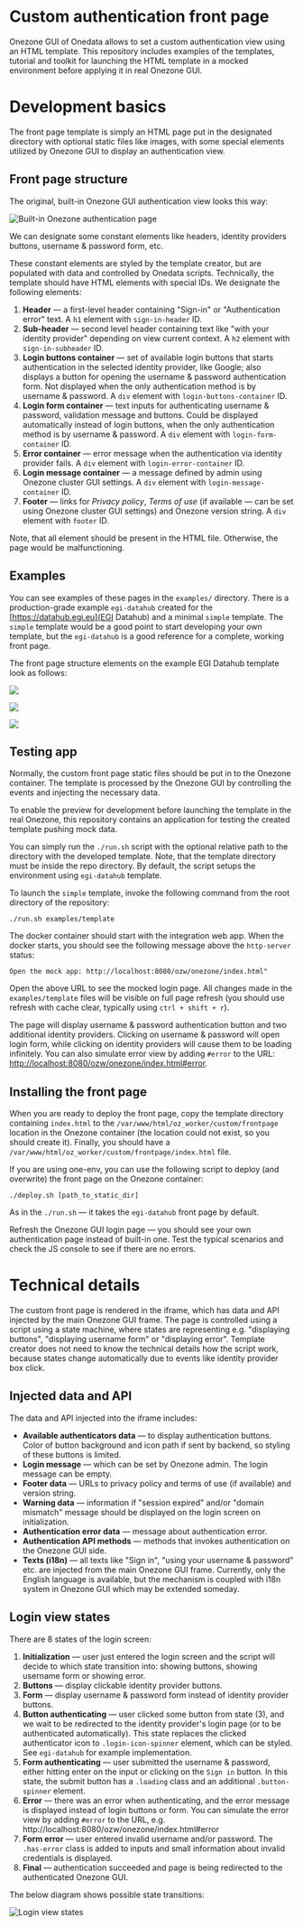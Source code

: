 # Custom authentication front page

Onezone GUI of Onedata allows to set a custom authentication view using an HTML template. This repository includes examples of the templates, tutorial and toolkit for launching the HTML template in a mocked environment before applying it in real Onezone GUI.

# Development basics

The front page template is simply an HTML page put in the designated directory with optional static files like images, with some special elements utilized by Onezone GUI to display an authentication view.

## Front page structure

The original, built-in Onezone GUI authentication view looks this way:

![Built-in Onezone authentication page](docs/original-buttons.png)

We can designate some constant elements like headers, identity providers buttons, username & password form, etc.

These constant elements are styled by the template creator, but are populated with data and controlled by Onedata scripts. Technically, the template should have HTML elements with special IDs. We designate the following elements:

1. **Header** — a first-level header containing "Sign-in" or "Authentication error" text. A `h1` element with `sign-in-header` ID.
2. **Sub-header** — second level header containing text like "with your identity provider" depending on view current context. A `h2` element with `sign-in-subheader` ID.
3. **Login buttons container** — set of available login buttons that starts authentication in the selected identity provider, like Google; also displays a button for opening the username & password authentication form. Not displayed when the only authentication method is by username & password. A `div` element with `login-buttons-container` ID.
4. **Login form container** — text inputs for authenticating username & password, validation message and buttons. Could be displayed automatically instead of login buttons, when the only authentication method is by username & password. A `div` element with `login-form-container` ID.
5. **Error container** — error message when the authentication via identity provider fails. A `div` element with `login-error-container` ID.
6. **Login message container** — a message defined by admin using Onezone cluster GUI settings. A `div` element with `login-message-container` ID.
7. **Footer** — links for _Privacy policy_, _Terms of use_ (if available — can be set using Onezone cluster GUI settings) and Onezone version string. A `div` element with `footer` ID.

Note, that all element should be present in the HTML file. Otherwise, the page would be malfunctioning.

## Examples

You can see examples of these pages in the `examples/` directory. There is a production-grade example `egi-datahub` created for the [https://datahub.egi.eu](EGI Datahub) and a minimal `simple` template. The `simple` template would be a good point to start developing your own template, but the `egi-datahub` is a good reference for a complete, working front page.

The front page structure elements on the example EGI Datahub template look as follows:

![](docs/egi-example-buttons.png)

![](docs/egi-example-form.png)

![](docs/egi-example-error.png)


## Testing app

Normally, the custom front page static files should be put in to the Onezone container. The template is processed by the Onezone GUI by controlling the events and injecting the necessary data.

To enable the preview for development before launching the template in the real Onezone, this repository contains an application for testing the created template pushing mock data.

You can simply run the `./run.sh` script with the optional relative path to the directory with the developed template. Note, that the template directory must be inside the repo directory. By default, the script setups the environment using `egi-datahub` template.

To launch the `simple` template, invoke the following command from the root directory of the repository:

```shell
./run.sh examples/template
```

The docker container should start with the integration web app. When the docker starts, you should see the following message above the `http-server` status:

```
Open the mock app: http://localhost:8080/ozw/onezone/index.html"
```

Open the above URL to see the mocked login page. All changes made in the `examples/template` files will be visible on full page refresh (you should use refresh with cache clear, typically using `ctrl + shift + r`).

The page will display username & password authentication button and two additional identity providers. Clicking on username & password will open login form, while clicking on identity providers will cause them to be loading infinitely. You can also simulate error view by adding `#error` to the URL: <http://localhost:8080/ozw/onezone/index.html#error>.

## Installing the front page

When you are ready to deploy the front page, copy the template directory containing `index.html` to the `/var/www/html/oz_worker/custom/frontpage` location in the Onezone container (the location could not exist, so you should create it). Finally, you should have a `/var/www/html/oz_worker/custom/frontpage/index.html` file.

If you are using one-env, you can use the following script to deploy (and overwrite) the front page on the Onezone container:

```shell
./deploy.sh [path_to_static_dir]
```

As in the `./run.sh` — it takes the `egi-datahub` front page by default.

Refresh the Onezone GUI login page — you should see your own authentication page instead of built-in one. Test the typical scenarios and check the JS console to see if there are no errors.

# Technical details

The custom front page is rendered in the iframe, which has data and API injected by the main Onezone GUI frame. The page is controlled using a script using a state machine, where states are representing e.g. "displaying buttons", "displaying username form" or "displaying error". Template creator does not need to know the technical details how the script work, because states change automatically due to events like identity provider box click.

## Injected data and API

The data and API injected into the iframe includes:

- **Available authenticators data** — to display authentication buttons. Color of button background and icon path if sent by backend, so styling of these buttons is limited.
- **Login message** — which can be set by Onezone admin. The login message can be empty.
- **Footer data** — URLs to privacy policy and terms of use (if available) and version string.
- **Warning data** — information if "session expired" and/or "domain mismatch" message should be displayed on the login screen on initialization.
- **Authentication error data** — message about authentication error.
- **Authentication API methods** — methods that invokes authentication on the Onezone GUI side.
- **Texts (i18n)** — all texts like "Sign in", "using your username & password" etc. are injected from the main Onezone GUI frame. Currently, only the English language is available, but the mechanism is coupled with i18n system in Onezone GUI which may be extended someday.

## Login view states

There are 8 states of the login screen:

1. **Initialization** — user just entered the login screen and the script will decide to which state transition into: showing buttons, showing username form or showing error.
2. **Buttons** — display clickable identity provider buttons.
3. **Form** — display username & password form instead of identity provider buttons.
4. **Button authenticating** — user clicked some button from state (3), and we wait to be redirected to the identity provider's login page (or to be authenticated automatically). This state replaces the clicked authenticator icon to `.login-icon-spinner` element, which can be styled. See `egi-datahub` for example implementation.
5. **Form authenticating** — user submitted the username & password, either hitting enter on the input or clicking on the `Sign in` button. In this state, the submit button has a `.loading` class and an additional `.button-spinner` element.
6. **Error** — there was an error when authenticating, and the error message is displayed instead of login buttons or form. You can simulate the error view by adding `#error` to the URL, e.g. http://localhost:8080/ozw/onezone/index.html#error
7. **Form error** — user entered invalid username and/or password. The `.has-error` class is added to inputs and small information about invalid credentials is displayed.
8. **Final** — authentication succeeded and page is being redirected to the authenticated Onezone GUI.

The below diagram shows possible state transitions:

![Login view states](docs/states.svg)